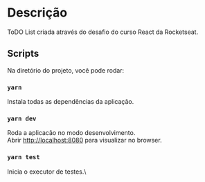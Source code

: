 # Descrição
ToDO List criada através do desafio do curso React da Rocketseat.

## Scripts

Na diretório do projeto, você pode rodar:

### `yarn`

Instala todas as dependências da aplicação.

### `yarn dev`

Roda a aplicacão no modo desenvolvimento.\
Abrir [http://localhost:8080](http://localhost:8080) para visualizar no browser.


### `yarn test`

Inicia o executor de testes.\
